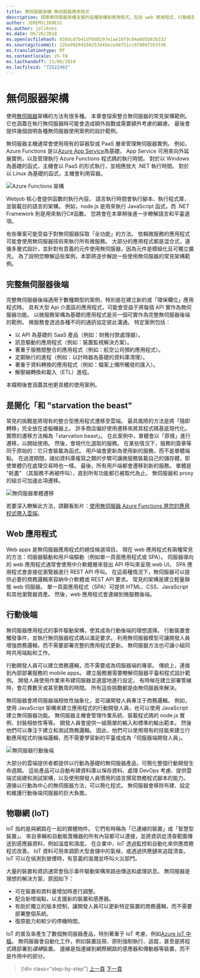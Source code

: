 ```yaml
---
title: 無伺服器架構-無伺服器應用程式
description: 探索無伺服器架構支援的各種架構和應用程式，包括 web 應用程式、行動裝置和 IoT。
author: JEREMYLIKNESS
ms.author: jeliknes
ms.date: 06/26/2018
ms.openlocfilehash: 838dcd7b41df0d8297e1ae10f9c04a8d5b83b332
ms.sourcegitcommit: 22be09204266253d45ece46f51cc6f080f2b3fd6
ms.translationtype: MT
ms.contentlocale: zh-TW
ms.lasthandoff: 11/08/2019
ms.locfileid: "72522402"
---
```

# <a name="serverless-architecture"></a>無伺服器架構

使用[無伺服器](https://azure.com/serverless)架構的方法有很多種。 本章會探索整合無伺服器的常見架構範例。 它也涵蓋在執行無伺服器時可能會造成額外挑戰或需要額外考慮的顧慮。 最後會提供幾個說明各種無伺服器使用案例的設計範例。

無伺服器主機通常會使用現有的容器型或 PaaS 層來管理無伺服器實例。 例如，Azure Functions 是以[Azure App Service](https://docs.microsoft.com/azure/app-service/)為基礎。 App Service 可用來向外延展實例，以及管理執行 Azure Functions 程式碼的執行時間。 對於以 Windows 為基礎的函式，主機會以 PaaS 的形式執行，並相應放大 .NET 執行時間。 對於以 Linux 為基礎的函式，主機會利用容器。

![Azure Functions 架構](./media/azure-functions-architecture.png)

Webjob 核心會提供函數的執行內容。 語言執行時間會執行腳本、執行程式庫，並裝載目的語言的架構。 例如，node.js 是用來執行 JavaScript 函式，而 .NET Framework 則是用來執行C#函數。 您將會在本章稍後進一步瞭解語言和平臺選項。

有些專案可能受益于對無伺服器採取「全功能」的方法。 依賴微服務的應用程式可能會使用無伺服器技術來執行所有微服務。 大部分的應用程式都是混合式，遵循多層式設計，並針對有意義的元件使用無伺服器，因為元件是模組化且可獨立擴充。 為了説明您瞭解這些案例，本節將逐步解說一些使用無伺服器的常見架構範例。

## <a name="full-serverless-back-end"></a>完整無伺服器後端

完整無伺服器後端適用于數種類型的案例，特別是在建立新的或「環保欄位」應用程式時。 具有大型 Api 介面區的應用程式，可能會受益于將每個 API 實作為無伺服器功能。 以微服務架構為基礎的應用程式是另一個可實作為完整無伺服器後端的範例。 微服務會透過各種不同的通訊協定彼此溝通。 特定案例包括：

- 以 API 為基礎的 SaaS 產品（例如：財務付款處理器）。
- 訊息驅動的應用程式（例如：裝置監視解決方案）。
- 著重于服務間整合的應用程式（例如：航空公司預約應用程式）。
- 定期執行的進程（例如：以計時器為基礎的資料庫清理）。
- 著重于資料轉換的應用程式（例如：檔案上傳所觸發的匯入）。
- 解壓縮轉換和載入（ETL）進程。

本檔稍後會涵蓋其他更具體的使用案例。

## <a name="monoliths-and-starving-the-beast"></a>是開化「和 "starvation the beast"

常見的挑戰是將現有的整合型應用程式遷移至雲端。 最具風險的方法是將「隨即轉移」完全放在虛擬機器上。 許多商店偏好使用遷移來將其程式碼基底現代化。 實際的遷移方法稱為「starvation beast」。 在此案例中，單體會以「原樣」進行遷移，以開始使用。 然後，會現代化選取的服務。 在某些情況下，服務的簽章等同于原始的：它只會裝載為函式。 用戶端會更新為使用新的服務，而不是單體端點。 在過渡期間，諸如資料庫複寫之類的步驟可讓微服務裝載自己的儲存體，即使單體仍在處理交易時也一樣。 最後，所有用戶端都會遷移到新的服務。 單體是 "耗盡" （其服務不再被呼叫），直到所有功能都已被取代為止。 無伺服器和 proxy 的組合可加速此項遷移。

![無伺服器單體遷移](./media/serverless-monolith-migration.png)

若要深入瞭解此方法，請觀看影片：[使用無伺服器 Azure Functions 將您的應用程式帶入雲端](https://channel9.msdn.com/Events/Connect/2017/E102)。

## <a name="web-apps"></a>Web 應用程式

Web apps 是無伺服器應用程式的絕佳候選項目。 現在 web 應用程式有兩種常見的方法：伺服器驅動和用戶端驅動（例如單一頁面應用程式或 SPA）。 伺服器導向的 web 應用程式通常會使用中介軟體層來發出 API 呼叫來呈現 web UI。 SPA 應用程式會直接從瀏覽器進行 REST API 呼叫。 在這兩種情況下，無伺服器可以提供必要的商務邏輯來容納中介軟體或 REST API 要求。 常見的架構是建立輕量靜態 web 伺服器。 單一頁面應用程式（SPA）可提供 HTML、CSS、JavaScript 和其他瀏覽器資產。 然後，web 應用程式會連線到微服務後端。

## <a name="mobile-back-ends"></a>行動後端

無伺服器應用程式的事件驅動架構，使其成為行動後端的理想選擇。 行動裝置會觸發事件，並執行無伺服器程式碼以滿足要求。 利用無伺服器模型可讓開發人員增強商務邏輯，而不需要部署完整的應用程式更新。 無伺服器方法也可讓小組同時共用端點和工作。

行動開發人員可以建立商務邏輯，而不需要成為伺服器端的專家。 傳統上，連接到內部部署服務的 mobile apps。 建立服務層需要瞭解伺服器平臺和程式設計範例。 開發人員使用作業來布建伺服器並適當地進行設定。 有時候在建立部署管線時，會花費數天或甚至數周的時間。 所有這些挑戰都是由無伺服器來解決。

無伺服器會將伺服器端相依性抽象化，並可讓開發人員專注于商務邏輯。 例如，使用 JavaScript 架構來建立應用程式的行動開發人員，也可以使用 JavaScript 建立無伺服器功能。 無伺服器主機會管理作業系統、裝載程式碼的 node.js 實例、封裝相依性等等。 開發人員會提供一組簡單的輸入和標準的輸出範本。 然後他們可以專注于建立和測試商務邏輯。 因此，他們可以使用現有的技能來建立行動應用程式的後端邏輯，而不需要學習新的平臺或成為「伺服器端開發人員」。

![無伺服器行動後端](./media/serverless-mobile-backend.png)

大部分的雲端提供者都提供以行動為基礎的無伺服器產品，可簡化整個行動開發生命週期。 這些產品可以自動布建資料庫以保存資料、處理 DevOps 考慮、提供雲端式組建和測試架構，以及使用開發人員慣用的語言撰寫商務程式腳本的能力。 遵循以行動為中心的無伺服器方法，可以簡化程式。 無伺服器會移除布建、設定和維護行動後端伺服器的巨大負擔。

## <a name="internet-of-things-iot"></a>物聯網 (IoT)

IoT 指的是與網路在一起的實體物件。 它們有時稱為「已連線的裝置」或「智慧型裝置」。 來自車輛和自動販賣機器的所有內容都可以連接，並將資訊從清查範圍傳送到感應器資料，例如溫度和濕度。 在企業中，IoT 透過監控和自動化來供應商務程式改善。 IoT 資料可用來調節大型倉儲中的氣候，或透過供應鏈來追蹤清查。 IoT 可以在偵測到冒煙時，有意義的潑濺並呼叫火災部門。

大量的裝置和資訊通常會指示事件驅動架構來路由傳送和處理訊息。 無伺服器是理想的解決方案，原因如下：

- 可在裝置和資料量增加時進行調整。
- 配合新增端點，以支援新的裝置和感應器。
- 有助於獨立的版本控制，讓開發人員可以更新特定裝置的商務邏輯，而不需要部署整個系統。
- 復原能力和較少的停機時間。

IoT 的普及率產生了數個無伺服器產品，特別著重于 IoT 考慮，例如[Azure IoT 中樞](https://docs.microsoft.com/azure/iot-hub)。 無伺服器會自動化工作，例如裝置註冊、原則強制執行、追蹤，甚至是將程式碼部署到*邊緣*裝置。 邊緣是指連線到網際網路的感應器和傳動器等裝置，而不是作用中的部分。

>[!div class="step-by-step"]
>[上一頁](architecture-approaches.md)
>[下一頁](serverless-architecture-considerations.md)
